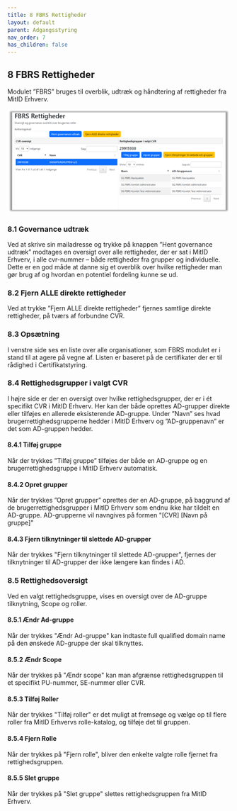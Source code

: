 ```yaml
---
title: 8 FBRS Rettigheder
layout: default
parent: Adgangsstyring
nav_order: 7
has_children: false
---
```


## 8 FBRS Rettigheder

Modulet ”FBRS” bruges til overblik, udtræk og håndtering af rettigheder fra MitID Erhverv.

![FBRS - Overblik](Billedmateriale\FBRSOverblik.png)

### 8.1 Governance udtræk

Ved at skrive sin mailadresse og trykke på knappen ”Hent governance udtræk” modtages en oversigt over
alle rettigheder, der er sat i MitID Erhverv, i alle cvr-nummer – både rettigheder fra grupper og individuelle.
Dette er en god måde at danne sig et overblik over hvilke rettigheder man gør brug af og hvordan en potentiel
fordeling kunne se ud.

### 8.2 Fjern ALLE direkte rettigheder

Ved at trykke ”Fjern ALLE direkte rettigheder” fjernes samtlige direkte rettigheder, på tværs af forbundne CVR.

### 8.3 Opsætning

I venstre side ses en liste over alle organisationer, som FBRS modulet er i stand til at agere på vegne af. Listen er baseret på de certifikater der er til rådighed i Certifikatstyring.

### 8.4 Rettighedsgrupper i valgt CVR

I højre side er der en oversigt over hvilke rettighedsgrupper, der er i ét specifikt CVR i MitID Erhverv.
Her kan der både oprettes AD-grupper direkte eller tilføjes en allerede eksisterende AD-gruppe.
Under ”Navn” ses hvad brugerrettighedsgrupperne hedder i MitID Erhverv og ”AD-gruppenavn” er det som
AD-gruppen hedder.

#### 8.4.1 Tilføj gruppe
Når der trykkes ”Tilføj gruppe” tilføjes der både en AD-gruppe og en brugerrettighedsgruppe i MitID Erhverv automatisk.

#### 8.4.2 Opret grupper
Når der trykkes ”Opret grupper” oprettes der en AD-gruppe, på baggrund af de brugerrettighedsgrupper i
MitID Erhverv som endnu ikke har tildelt en AD-gruppe. AD-grupperne vil navngives på formen "[CVR] [Navn på gruppe]"

#### 8.4.3 Fjern tilknytninger til slettede AD-grupper
Når der trykkes "Fjern tilknytninger til slettede AD-grupper", fjernes der tilknytninger til AD-grupper der ikke længere kan findes i AD. 

### 8.5 Rettighedsoversigt
Ved en valgt rettighedsgruppe, vises en oversigt over de AD-gruppe tilknytning, Scope og roller.

#### 8.5.1 Ændr Ad-gruppe
Når der trykkes "Ændr Ad-gruppe" kan indtaste full qualified domain name på den ønskede AD-gruppe der skal tilknyttes.

#### 8.5.2 Ændr Scope
Når der trykkes på "Ændr scope" kan man afgrænse rettighedsgruppen til et specifikt PU-nummer, SE-nummer eller CVR. 

#### 8.5.3 Tilføj Roller
Når der trykkes "Tilføj roller" er det muligt at fremsøge og vælge op til flere roller fra MitID Erhvervs rolle-katalog, og tilføje det til gruppen.

#### 8.5.4 Fjern Rolle
Når der trykkes på "Fjern rolle", bliver den enkelte valgte rolle fjernet fra rettighedsgruppen. 

#### 8.5.5 Slet gruppe
Når der trykkes på "Slet gruppe" slettes rettighedsgruppen fra MitID Erhverv. 